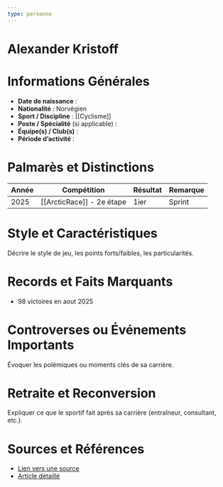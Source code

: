 ```yaml
---
type: personne
---
```


# Alexander Kristoff

# Informations Générales
- **Date de naissance** :  
- **Nationalité** :  Norvégien
- **Sport / Discipline** :  [[Cyclisme]]
- **Poste / Spécialité** (si applicable) :  
- **Équipe(s) / Club(s)** :  
- **Période d’activité** :  

# Palmarès et Distinctions
| Année | Compétition               | Résultat | Remarque |
| ----- | ------------------------- | -------- | -------- |
| 2025  | [[ArcticRace]] - 2e étape | 1ier     | Sprint   |

# Style et Caractéristiques
Décrire le style de jeu, les points forts/faibles, les particularités.

# Records et Faits Marquants
- 98 victoires en aout 2025
# Controverses ou Événements Importants
Évoquer les polémiques ou moments clés de sa carrière.

# Retraite et Reconversion
Expliquer ce que le sportif fait après sa carrière (entraîneur, consultant, etc.).

# Sources et Références
- [Lien vers une source](#)
- [Article détaillé](#)
